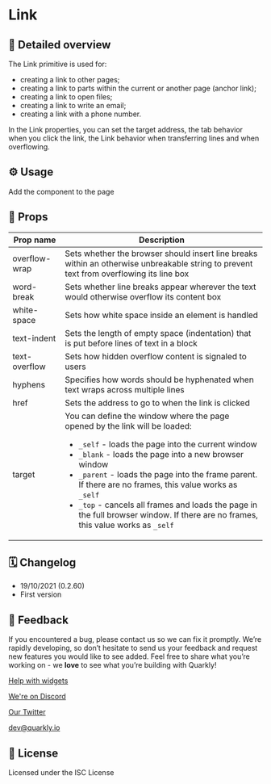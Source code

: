 # Link

## 📖 Detailed overview

The Link primitive is used for:

- creating a link to other pages;
- creating a link to parts within the current or another page (anchor link);
- creating a link to open files;
- creating a link to write an email;
- creating a link with a phone number.

In the Link properties, you can set the target address, the tab behavior
when you click the link, the Link behavior when transferring lines and
when overflowing.

## ⚙️ Usage

Add the component to the page

## 🧩 Props

| Prop name     | Description                                                                                                                                                                                                                                                                                                                                                                                                                                                                        |
|---------------|------------------------------------------------------------------------------------------------------------------------------------------------------------------------------------------------------------------------------------------------------------------------------------------------------------------------------------------------------------------------------------------------------------------------------------------------------------------------------------|
| overflow-wrap | Sets whether the browser should insert line breaks within an otherwise unbreakable string to prevent text from overflowing its line box                                                                                                                                                                                                                                                                                                                                            |
| word-break    | Sets whether line breaks appear wherever the text would otherwise overflow its content box                                                                                                                                                                                                                                                                                                                                                                                         |
| white-space   | Sets how white space inside an element is handled                                                                                                                                                                                                                                                                                                                                                                                                                                  |
| text-indent   | Sets the length of empty space (indentation) that is put before lines of text in a block                                                                                                                                                                                                                                                                                                                                                                                           |
| text-overflow | Sets how hidden overflow content is signaled to users                                                                                                                                                                                                                                                                                                                                                                                                                              |
| hyphens       | Specifies how words should be hyphenated when text wraps across multiple lines                                                                                                                                                                                                                                                                                                                                                                                                     |
| href          | Sets the address to go to when the link is clicked                                                                                                                                                                                                                                                                                                                                                                                                                                 |
| target        | You can define the window where the page opened by the link will be loaded: <ul>   <li> `_self` - loads the page into the current window</li>   <li> `_blank` - loads the page into a new browser window</li>   <li> `_parent` - loads the page into the frame parent. If there are no frames, this value works as `_self`</li>   <li> `_top` - cancels all frames and loads the page in the full browser window. If there are no frames, this value works as `_self`</li>   </ul> |

## 🗓 Changelog

- 19/10/2021 (0.2.60)
- First version

## 📮 Feedback

If you encountered a bug, please contact us so we can fix it promptly. We’re rapidly developing, so don’t hesitate to send us your feedback and request new features you would like to see added. Feel free to share what you’re working on - we **love** to see what you’re building with Quarkly!

[Help with widgets](https://community.quarkly.io/c/requests/11)

[We're on Discord](https://discord.gg/SuF9vCMJGW)

[Our Twitter](https://twitter.com/quarklyapp)

[dev@quarkly.io](mailto:dev@quarkly.io)

## 📝 License

Licensed under the ISC License
